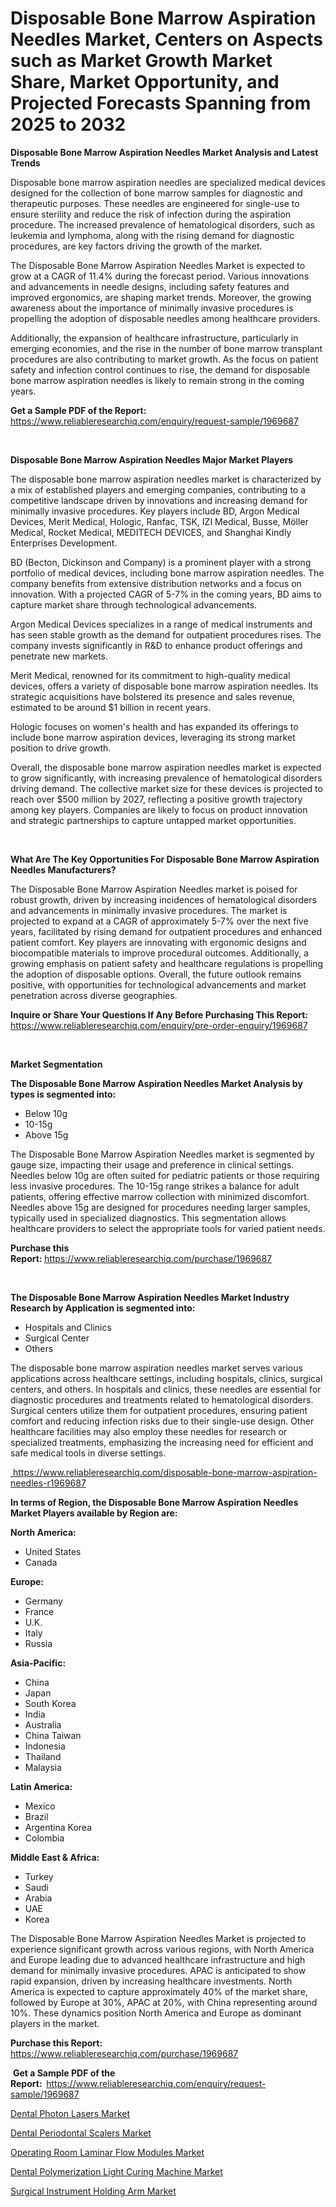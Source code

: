 <p><h1>Disposable Bone Marrow Aspiration Needles Market, Centers on Aspects such as Market Growth Market Share, Market Opportunity, and Projected Forecasts Spanning from 2025 to 2032</h1></p><p><strong>Disposable Bone Marrow Aspiration Needles Market Analysis and Latest Trends</strong></p>
<p><p>Disposable bone marrow aspiration needles are specialized medical devices designed for the collection of bone marrow samples for diagnostic and therapeutic purposes. These needles are engineered for single-use to ensure sterility and reduce the risk of infection during the aspiration procedure. The increased prevalence of hematological disorders, such as leukemia and lymphoma, along with the rising demand for diagnostic procedures, are key factors driving the growth of the market.</p><p>The Disposable Bone Marrow Aspiration Needles Market is expected to grow at a CAGR of 11.4% during the forecast period. Various innovations and advancements in needle designs, including safety features and improved ergonomics, are shaping market trends. Moreover, the growing awareness about the importance of minimally invasive procedures is propelling the adoption of disposable needles among healthcare providers.</p><p>Additionally, the expansion of healthcare infrastructure, particularly in emerging economies, and the rise in the number of bone marrow transplant procedures are also contributing to market growth. As the focus on patient safety and infection control continues to rise, the demand for disposable bone marrow aspiration needles is likely to remain strong in the coming years.</p></p>
<p><strong>Get a Sample PDF of the Report:&nbsp;</strong> <a href="https://www.reliableresearchiq.com/enquiry/request-sample/1969687?utm_campaign=1137&utm_medium=2&utm_source=Github&utm_content=ia&utm_term=05032025&utm_id=disposable-bone-marrow-aspiration-needles">https://www.reliableresearchiq.com/enquiry/request-sample/1969687</a></p>
<p>&nbsp;</p>
<p><strong>Disposable Bone Marrow Aspiration Needles Major Market Players</strong></p>
<p><p>The disposable bone marrow aspiration needles market is characterized by a mix of established players and emerging companies, contributing to a competitive landscape driven by innovations and increasing demand for minimally invasive procedures. Key players include BD, Argon Medical Devices, Merit Medical, Hologic, Ranfac, TSK, IZI Medical, Busse, Möller Medical, Rocket Medical, MEDITECH DEVICES, and Shanghai Kindly Enterprises Development.</p><p>BD (Becton, Dickinson and Company) is a prominent player with a strong portfolio of medical devices, including bone marrow aspiration needles. The company benefits from extensive distribution networks and a focus on innovation. With a projected CAGR of 5-7% in the coming years, BD aims to capture market share through technological advancements. </p><p>Argon Medical Devices specializes in a range of medical instruments and has seen stable growth as the demand for outpatient procedures rises. The company invests significantly in R&D to enhance product offerings and penetrate new markets.</p><p>Merit Medical, renowned for its commitment to high-quality medical devices, offers a variety of disposable bone marrow aspiration needles. Its strategic acquisitions have bolstered its presence and sales revenue, estimated to be around $1 billion in recent years. </p><p>Hologic focuses on women's health and has expanded its offerings to include bone marrow aspiration devices, leveraging its strong market position to drive growth.</p><p>Overall, the disposable bone marrow aspiration needles market is expected to grow significantly, with increasing prevalence of hematological disorders driving demand. The collective market size for these devices is projected to reach over $500 million by 2027, reflecting a positive growth trajectory among key players. Companies are likely to focus on product innovation and strategic partnerships to capture untapped market opportunities.</p></p>
<p>&nbsp;</p>
<p><strong>What Are The Key Opportunities For Disposable Bone Marrow Aspiration Needles Manufacturers?</strong></p>
<p><p>The Disposable Bone Marrow Aspiration Needles market is poised for robust growth, driven by increasing incidences of hematological disorders and advancements in minimally invasive procedures. The market is projected to expand at a CAGR of approximately 5-7% over the next five years, facilitated by rising demand for outpatient procedures and enhanced patient comfort. Key players are innovating with ergonomic designs and biocompatible materials to improve procedural outcomes. Additionally, a growing emphasis on patient safety and healthcare regulations is propelling the adoption of disposable options. Overall, the future outlook remains positive, with opportunities for technological advancements and market penetration across diverse geographies.</p></p>
<p><strong>Inquire or Share Your Questions If Any Before Purchasing This Report:</strong> <a href="https://www.reliableresearchiq.com/enquiry/pre-order-enquiry/1969687?utm_campaign=1137&utm_medium=2&utm_source=Github&utm_content=ia&utm_term=05032025&utm_id=disposable-bone-marrow-aspiration-needles">https://www.reliableresearchiq.com/enquiry/pre-order-enquiry/1969687</a></p>
<p>&nbsp;</p>
<p><strong>Market Segmentation</strong></p>
<p><strong>The Disposable Bone Marrow Aspiration Needles Market Analysis by types is segmented into:</strong></p>
<p><ul><li>Below 10g</li><li>10-15g</li><li>Above 15g</li></ul></p>
<p><p>The Disposable Bone Marrow Aspiration Needles market is segmented by gauge size, impacting their usage and preference in clinical settings. Needles below 10g are often suited for pediatric patients or those requiring less invasive procedures. The 10-15g range strikes a balance for adult patients, offering effective marrow collection with minimized discomfort. Needles above 15g are designed for procedures needing larger samples, typically used in specialized diagnostics. This segmentation allows healthcare providers to select the appropriate tools for varied patient needs.</p></p>
<p><strong>Purchase this Report:&nbsp;</strong><a href="https://www.reliableresearchiq.com/purchase/1969687?utm_campaign=1137&utm_medium=2&utm_source=Github&utm_content=ia&utm_term=05032025&utm_id=disposable-bone-marrow-aspiration-needles">https://www.reliableresearchiq.com/purchase/1969687</a></p>
<p>&nbsp;</p>
<p><strong>The Disposable Bone Marrow Aspiration Needles Market Industry Research by Application is segmented into:</strong></p>
<p><ul><li>Hospitals and Clinics</li><li>Surgical Center</li><li>Others</li></ul></p>
<p><p>The disposable bone marrow aspiration needles market serves various applications across healthcare settings, including hospitals, clinics, surgical centers, and others. In hospitals and clinics, these needles are essential for diagnostic procedures and treatments related to hematological disorders. Surgical centers utilize them for outpatient procedures, ensuring patient comfort and reducing infection risks due to their single-use design. Other healthcare facilities may also employ these needles for research or specialized treatments, emphasizing the increasing need for efficient and safe medical tools in diverse settings.</p></p>
<p><a href="https://www.reliableresearchiq.com/disposable-bone-marrow-aspiration-needles-r1969687?utm_campaign=1137&utm_medium=2&utm_source=Github&utm_content=ia&utm_term=05032025&utm_id=disposable-bone-marrow-aspiration-needles">&nbsp;https://www.reliableresearchiq.com/disposable-bone-marrow-aspiration-needles-r1969687</a></p>
<p><strong>In terms of Region, the Disposable Bone Marrow Aspiration Needles Market Players available by Region are:</strong></p>
<p>
    <p> <strong> North America: </strong>
        <ul>
            <li>United States</li>
            <li>Canada</li>
        </ul>
        </p> 
    <p> <strong> Europe: </strong>
        <ul>
            <li>Germany</li>
            <li>France</li>
            <li>U.K.</li>
            <li>Italy</li>
            <li>Russia</li>
        </ul>
        </p> 
    <p> <strong> Asia-Pacific: </strong>
        <ul>
            <li>China</li>
            <li>Japan</li>
            <li>South Korea</li>
            <li>India</li>
            <li>Australia</li>
            <li>China Taiwan</li>
            <li>Indonesia</li>
            <li>Thailand</li>
            <li>Malaysia</li>
        </ul>
        </p> 
    <p> <strong> Latin America: </strong>
        <ul>
            <li>Mexico</li>
            <li>Brazil</li>
            <li>Argentina Korea</li>
            <li>Colombia</li>
        </ul>
        </p> 
    <p> <strong> Middle East & Africa: </strong>
        <ul>
            <li>Turkey</li>
            <li>Saudi</li>
            <li>Arabia</li>
            <li>UAE</li>
            <li>Korea</li>
        </ul>
    </p>
    </p>
<p><p>The Disposable Bone Marrow Aspiration Needles Market is projected to experience significant growth across various regions, with North America and Europe leading due to advanced healthcare infrastructure and high demand for minimally invasive procedures. APAC is anticipated to show rapid expansion, driven by increasing healthcare investments. North America is expected to capture approximately 40% of the market share, followed by Europe at 30%, APAC at 20%, with China representing around 10%. These dynamics position North America and Europe as dominant players in the market.</p></p>
<p><strong>Purchase this Report: </strong><a href="https://www.reliableresearchiq.com/purchase/1969687?utm_campaign=1137&utm_medium=2&utm_source=Github&utm_content=ia&utm_term=05032025&utm_id=disposable-bone-marrow-aspiration-needles">https://www.reliableresearchiq.com/purchase/1969687</a></p>
<p>&nbsp;<strong>Get a Sample PDF of the Report:&nbsp;&nbsp;</strong><a href="https://www.reliableresearchiq.com/enquiry/request-sample/1969687?utm_campaign=1137&utm_medium=2&utm_source=Github&utm_content=ia&utm_term=05032025&utm_id=disposable-bone-marrow-aspiration-needles">https://www.reliableresearchiq.com/enquiry/request-sample/1969687</a></p>
<p><strong></strong></p>
<p><p><a href="https://github.com/hurstsaqibyl/Market-Research-Report-List-1/blob/main/dental-photon-lasers-market.md?utm_campaign=1137&utm_medium=2&utm_source=Github&utm_content=ia&utm_term=05032025&utm_id=disposable-bone-marrow-aspiration-needles">Dental Photon Lasers Market</a></p><p><a href="https://github.com/rutupueyed/Market-Research-Report-List-1/blob/main/dental-periodontal-scalers-market.md?utm_campaign=1137&utm_medium=2&utm_source=Github&utm_content=ia&utm_term=05032025&utm_id=disposable-bone-marrow-aspiration-needles">Dental Periodontal Scalers Market</a></p><p><a href="https://github.com/altafvaraswj/Market-Research-Report-List-1/blob/main/operating-room-laminar-flow-modules-market.md?utm_campaign=1137&utm_medium=2&utm_source=Github&utm_content=ia&utm_term=05032025&utm_id=disposable-bone-marrow-aspiration-needles">Operating Room Laminar Flow Modules Market</a></p><p><a href="https://github.com/burnicndole/Market-Research-Report-List-1/blob/main/dental-polymerization-light-curing-machine-market.md?utm_campaign=1137&utm_medium=2&utm_source=Github&utm_content=ia&utm_term=05032025&utm_id=disposable-bone-marrow-aspiration-needles">Dental Polymerization Light Curing Machine Market</a></p><p><a href="https://github.com/paullsiskec4/Market-Research-Report-List-1/blob/main/surgical-instrument-holding-arm-market.md?utm_campaign=1137&utm_medium=2&utm_source=Github&utm_content=ia&utm_term=05032025&utm_id=disposable-bone-marrow-aspiration-needles">Surgical Instrument Holding Arm Market</a></p></p>